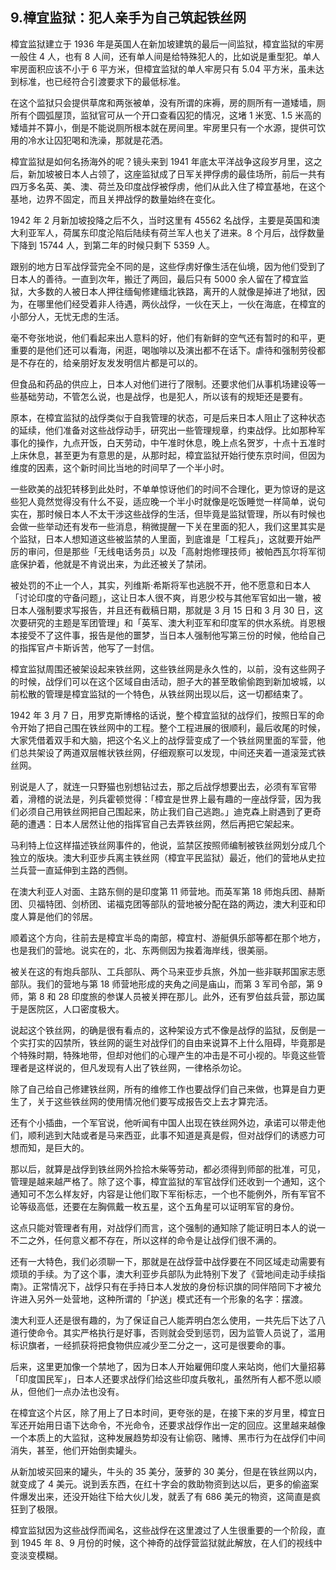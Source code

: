 ## 9.樟宜监狱：犯人亲手为自己筑起铁丝网
樟宜监狱建立于 1936 年是英国人在新加坡建筑的最后一间监狱，樟宜监狱的牢房一般住 4 人，也有 8 人间，还有单人间是给特殊犯人的，比如说是重型犯。单人牢房面积应该不小于 6 平方米，但樟宜监狱的单人牢房只有 5.04 平方米，虽未达到标准，也已经符合引渡要求下的最低标准。


在这个监狱只会提供草席和两张被单，没有所谓的床褥，房的厕所有一道矮墙，厕所有个圆弧屋顶，监狱官可从一个开口查看囚犯的情况，这堵 1 米宽、1.5 米高的矮墙并不算小，倒是不能说厕所根本就在房间里。牢房里只有一个水源，提供可饮用的冷水让囚犯喝和洗澡，那就是花洒。


樟宜监狱是如何名扬海外的呢？镜头来到 1941 年底太平洋战争这段岁月里，这之后，新加坡被日本人占领了，这座监狱成了日军关押俘虏的最佳场所，前后一共有四万多名英、美、澳、荷兰及印度战俘被俘虏，他们从此入住了樟宜基地，在这个基地，边界不固定，而且关押战俘的数量始终在变化。


1942 年 2 月新加坡投降之后不久，当时这里有 45562 名战俘，主要是英国和澳大利亚军人，荷属东印度沦陷后陆续有荷兰军人也关了进来。8 个月后，战俘数量下降到 15744 人，到第二年的时候只剩下 5359 人。


跟别的地方日军战俘营完全不同的是，这些俘虏好像生活在仙境，因为他们受到了日本人的善待。一直到次年，搬迁了两回，最后只有 5000 余人留在了樟宜监狱，大多数的人被日本人押往缅甸修建缅北铁路，离开的人就像是掉进了地狱，因为，在哪里他们经受着非人待遇，两伙战俘，一伙在天上，一伙在海底，在樟宜的小部分人，无忧无虑的生活。


毫不夸张地说，他们看起来出人意料的好，他们有新鲜的空气还有暂时的和平，更重要的是他们还可以看海，闲逛，喝咖啡以及演出都不在话下。虐待和强制劳役都是不存在的，给亲朋好友发发明信片都是可以的。


但食品和药品的供应上，日本人对他们进行了限制。还要求他们从事机场建设等一些基础劳动，不管怎么说，也是战俘，也是犯人，所以该有的规矩还是要有。


原本，在樟宜监狱的战俘类似于自我管理的状态，可是后来日本人阻止了这种状态的延续，他们准备对这些战俘动手，研究出一些管理规章，约束战俘。比如那种军事化的操作，九点开饭，白天劳动，中午准时休息，晚上点名贺岁，十点十五准时上床休息，甚至更为有意思的是，从那时起，樟宜监狱开始行使东京时间，但因为维度的因素，这个新时间比当地的时间早了一个半小时。


一些欧美的战犯转移到此处时，不单单惊讶他们的时间不合理化，更为惊讶的是这些犯人竟然觉得没有什么不妥，适应晚一个半小时就像是吃饭睡觉一样简单，说句实在，那时候日本人不太干涉这些战俘的生活，但毕竟是监狱管理，所以有时候也会做一些举动还有发布一些消息，稍微提醒一下关在里面的犯人，我们这里其实是个监狱，日本人想知道这些被监禁的人里面，到底谁是「工程兵」，这就要开始严厉的审问，但是那些「无线电话务员」以及「高射炮修理技师」被帕西瓦尔将军彻底保护着，他就是不肯说出来，为此还被关了禁闭。


被处罚的不止一个人，其实，列维斯·希斯将军也逃脱不开，他不愿意和日本人「讨论印度的守备问题」，这让日本人很不爽，肖恩少校与其他军官如出一辙，被日本人强制要求写报告，并且还有截稿日期，那就是 3 月 15 日和 3 月 30 日，这次要研究的主题是军团管理」和「英军、澳大利亚军和印度军的供水系统。肖恩根本接受不了这件事，报告是他的噩梦，当日本人强制他写第三份的时候，他给自己的指挥官卢卡斯诉苦，他写了一封信。


樟宜监狱周围还被架设起来铁丝网，这些铁丝网是永久性的，以前，没有这些网子的时候，战俘们可以在这个区域自由活动，胆子大的甚至敢偷偷跑到新加坡城，以前松散的管理是樟宜监狱的一个特色，从铁丝网出现以后，这一切都结束了。


1942 年 3 月 7 日，用罗克斯博格的话说，整个樟宜监狱的战俘们，按照日军的命令开始了把自己围在铁丝网中的工程。整个工程进展的很顺利，最后收尾的时候，大家凭借着双手和大脑，把这个名义上的战俘营变成了一个铁丝网里面的军营，他们总共架设了两道双层帷状铁丝网，仔细观察可以发现，中间还夹着一道滚笼式铁丝网。


别说是人了，就连一只野猫也别想钻过去，那之后战俘想要出去，必须有军官带着，滑稽的说法是，列兵霍顿觉得：「樟宜是世界上最有趣的一座战俘营，因为我们必须自己用铁丝网把自己围起来，防止我们自己逃跑。」迪克森上尉遇到了更奇葩的遭遇：日本人居然让他的指挥官自己去弄铁丝网，然后再把它架起来。


马利特上位这样描述铁丝网事件的，他说，监禁区按照师编制被铁丝网划分成几个独立的版块。澳大利亚步兵离主铁丝网（樟宜平民监狱）最近，他们的营地从史拉兰兵营一直延伸到主路的西侧。


在澳大利亚人对面、主路东侧的是印度第 11 师营地。而英军第 18 师炮兵团、赫斯团、贝福特团、剑桥团、诺福克团等部队的营地被分配在路的两边，澳大利亚和印度人算是他们的邻居。


顺着这个方向，往前去是樟宜半岛的南部，樟宜村、游艇俱乐部等都在那个地方，也是我们的营地。说实在的，北、东两侧因为挨着海岸线，很美丽。


被关在这的有炮兵部队、工兵部队、两个马来亚步兵旅，外加一些非联邦国家志愿部队。我们的营地与第 18 师营地形成的夹角之间是庙山，而第 3 军司令部，第 9 师，第 8 和 28 印度旅的参谋人员被关押在那儿。此外，还有罗伯兹兵营，那边属于是医院区，人口密度极大。


说起这个铁丝网，的确是很有看点的，这种架设方式不像是战俘的监狱，反倒是一个实打实的囚禁所，铁丝网的诞生对战俘们的自由来说算不上什么阻碍，毕竟那是个特殊时期，特殊地带，但却对他们的心理产生的冲击是不可小视的。毕竟这些管理者是这样说的，但凡发现有人出了铁丝网，一律格杀勿论。


除了自己给自己修建铁丝网，所有的维修工作也要战俘们自己来做，也算是自力更生了，关于这些铁丝网的使用情况他们要写成报告交上去才算完活。


还有个小插曲，一个军官说，他听闻有中国人出现在铁丝网外边，承诺可以带走他们，顺利逃到大陆或者是马来西亚，此事不知道是真是假，但对战俘们的诱惑力可想而知，是巨大的。


那以后，就算是战俘到铁丝网外捡拾木柴等劳动，都必须得到师部的批准，可见，管理是越来越严格了。除了这个事，樟宜监狱的军官战俘们还收到一个通知，这个通知可不怎么样友好，内容是让他们取下军衔标志，一个也不能例外，所有军官不论等级高低，还要在左胸佩戴一枚五星，这个五角星可以证明军官的身份。


这点只能对管理者有用，对战俘们而言，这个强制的通知除了能证明日本人的说一不二之外，任何意义都不存在，所以这样的命令是让战俘们很不满的。


还有一大特色，我们必须聊一下，那就是在战俘营中战俘要在不同区域走动需要有烦琐的手续。为了这个事，澳大利亚步兵部队为此特别下发了《营地间走动手续指南》。正常情况下，战俘只有在手持日本人发放的身份标识旗的同伴陪同下才被允许进入另外一处营地，这种所谓的「护送」模式还有一个形象的名字：摆渡。


澳大利亚人还是很有趣的，为了保证自己人能弄明白怎么使用，一共先后下达了八道行使命令。其实严格执行是好事，否则就会受到惩罚，因为监管人员说了，滥用标识旗者，一经抓获将把食物供应减少至二分之一，这可是很要命的事。


后来，这里更加像一个禁地了，因为日本人开始雇佣印度人来站岗，他们大量招募「印度国民军」，日本人还要求战俘们给这些印度兵敬礼，虽然所有人都不愿以顺从，但他们一点办法也没有。


在樟宜这个片区，除了用上了日本时间，更夸张的是，在接下来的岁月里，樟宜日军还开始用日语下达命令，不光命令，还要求战俘作出一定的回应。这里越来越像一个本质上的大监狱，这种发展趋势却没有让偷窃、赌博、黑市行为在战俘们中间消失，甚至，他们开始倒卖罐头。


从新加坡买回来的罐头，牛头的 35 美分，菠萝的 30 美分，但是在铁丝网以内，就变成了 4 美元。说到丢东西，在红十字会的救助物资到达以后，更多的偷盗案件爆发出来，还没开始往下给大伙儿发，就丢了有 686 美元的物资，这简直是疯狂到了极限。


樟宜监狱因为这些战俘而闻名，这些战俘在这里渡过了人生很重要的一个阶段，直到 1945 年 8、9 月份的时候，这个神奇的战俘营监狱就此解放，在人们的视线中变淡变模糊。


